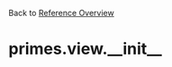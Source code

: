 
Back to [Reference Overview](https://github.com/pyrustic/primes/blob/master/docs/reference#README)

# primes.view.\_\_init\_\_



<br>


```python

```

